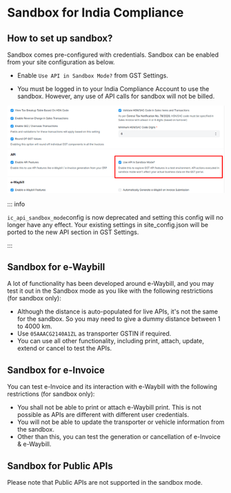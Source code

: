 # Sandbox for India Compliance

## How to set up sandbox?

Sandbox comes pre-configured with credentials. Sandbox can be enabled from your site configuration as below.

- Enable `Use API in Sandbox Mode?` from GST Settings.

- You must be logged in to your India Compliance Account to use the sandbox. However, any use of API calls for sandbox will not be billed.

![Sandbox Mode](./assets/sandbox_mode.png)

::: info

`ic_api_sandbox_mode`config is now deprecated and setting this config will no longer have any effect.
Your existing settings in site_config.json will be ported to the new API section in GST Settings.

:::

## Sandbox for e-Waybill

A lot of functionality has been developed around e-Waybill, and you may test it out in the Sandbox mode as you like with the following restrictions (for sandbox only):

- Although the distance is auto-populated for live APIs, it's not the same for the sandbox. So you may need to give a dummy distance between 1 to 4000 km.
- Use `05AAACG2140A1ZL` as transporter GSTIN if required.
- You can use all other functionality, including print, attach, update, extend or cancel to test the APIs.

## Sandbox for e-Invoice

You can test e-Invoice and its interaction with e-Waybill with the following restrictions (for sandbox only):

- You shall not be able to print or attach e-Waybill print. This is not possible as APIs are different with different user credentials.
- You will not be able to update the transporter or vehicle information from the sandbox.
- Other than this, you can test the generation or cancellation of e-Invoice & e-Waybill.

## Sandbox for Public APIs

Please note that Public APIs are not supported in the sandbox mode.
